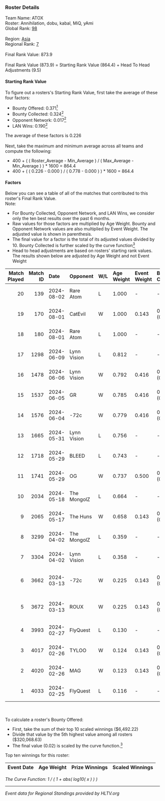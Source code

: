 ### Roster Details<br />
Team Name: ATOX<br />
Roster: Annihilation, dobu, kabal, MiQ, yAmi<br />
Global Rank: [98](../../standings_global_2024_08_06.md)<br />
<br />
Region: [Asia]( ../../standings_asia_2024_08_06.md)<br />
Regional Rank: [7]( ../../standings_asia_2024_08_06.md)<br />
<br />
Final Rank Value:  873.9<br />
<br />
Final Rank Value (873.9) = Starting Rank Value (864.4) + Head To Head Adjustments (9.5)<br />

#### Starting Rank Value<br />
To figure out a rosters's Starting Rank Value, first take the average of these four factors:<br />
- Bounty Offered: 0.371[<sup>1</sup>](#table2)
- Bounty Collected: 0.324[<sup>2</sup>](#table1)
- Opponent Network: 0.017[<sup>2</sup>](#table1)
- LAN Wins: 0.190[<sup>2</sup>](#table1)

The average of these factors is 0.226<br />
<br />
Next, take the maximum and minimum average across all teams and compute the following:<br />
- 400 + ( ( Roster_Average - Min_Average ) / ( Max_Average - Min_Average ) ) * 1600 = 864.4
- 400 + ( ( 0.226 - 0.000 ) / ( 0.778 - 0.000 ) ) * 1600 = 864.4


#### Factors<br />
Below you can see a table of all of the matches that contributed to this roster's Final Rank Value.<br />
Note:<br />

- For Bounty Collected, Opponent Network, and LAN Wins, we consider only the ten best results over the past 6 months.
- Raw values for those factors are multiplied by Age Weight. Bounty and Opponent Network values are also multiplied by Event Weight. The adjusted value is shown in parenthesis.
- The final value for a factor is the total of its adjusted values divided by 10. Bounty Collected is further scaled by the curve function[<sup>3</sup>](#curveFunction)
- Head to head adjustments are based on rosters' starting rank values. The results shown below are adjusted by Age Weight and not Event Weight
<span id="table1"></span><br />


| Match Played | Match ID | Date       | Opponent    | W/L | Age Weight | Event Weight | Bounty Collected | Opponent Network | LAN Wins  | H2H Adj. | Roster                                |
| -: | -: | :- | :- | :- | :- | :- | :- | :- | :- | -: | :- |
|           20 |      139 | 2024-08-02 | Rare Atom   | L   | 1.000      | -            | -                | -                | -         |   -13.70 | Annihilation, dobu, kabal, MiQ, yAmi  |
|           19 |      170 | 2024-08-01 | CatEvil     | W   | 1.000      | 0.143        | 0.000 (0.000)    | 0.231 (0.033)    | 0 (0.000) |     6.68 | Annihilation, dobu, kabal, MiQ, yAmi  |
|           18 |      180 | 2024-08-01 | Rare Atom   | L   | 1.000      | -            | -                | -                | -         |   -14.05 | Annihilation, dobu, kabal, MiQ, yAmi  |
|           17 |     1298 | 2024-06-09 | Lynn Vision | L   | 0.812      | -            | -                | -                | -         |    -7.32 | Annihilation, dobu, kabal, MiQ, Zesta |
|           16 |     1478 | 2024-06-06 | Lynn Vision | W   | 0.792      | 0.416        | 0.086 (0.028)    | 0.182 (0.060)    | 0 (0.000) |    17.97 | Annihilation, dobu, kabal, MiQ, Zesta |
|           15 |     1537 | 2024-06-05 | GR          | W   | 0.785      | 0.416        | 0.008 (0.003)    | 0.072 (0.024)    | 0 (0.000) |     5.80 | Annihilation, dobu, kabal, MiQ, Zesta |
|           14 |     1576 | 2024-06-04 | -72c        | W   | 0.779      | 0.416        | 0.003 (0.001)    | 0.038 (0.012)    | 0 (0.000) |     5.33 | Annihilation, dobu, kabal, MiQ, Zesta |
|           13 |     1665 | 2024-05-31 | Lynn Vision | L   | 0.756      | -            | -                | -                | -         |    -6.43 | Annihilation, dobu, kabal, MiQ, Zesta |
|           12 |     1718 | 2024-05-29 | BLEED       | L   | 0.743      | -            | -                | -                | -         |    -1.41 | Annihilation, dobu, kabal, MiQ, Zesta |
|           11 |     1741 | 2024-05-29 | OG          | W   | 0.737      | 0.500        | 0.137 (0.050)    | 0.120 (0.044)    | 1 (0.737) |    16.69 | Annihilation, dobu, kabal, MiQ, Zesta |
|           10 |     2034 | 2024-05-18 | The MongolZ | L   | 0.664      | -            | -                | -                | -         |    -0.07 | Annihilation, dobu, kabal, MiQ, Zesta |
|            9 |     2065 | 2024-05-17 | The Huns    | W   | 0.658      | 0.143        | 0.000 (0.000)    | 0.001 (0.000)    | 1 (0.658) |     1.36 | Annihilation, dobu, kabal, MiQ, Zesta |
|            8 |     3299 | 2024-04-02 | The MongolZ | L   | 0.359      | -            | -                | -                | -         |    -0.03 | Annihilation, dobu, kabal, MiQ, Zesta |
|            7 |     3304 | 2024-04-02 | Lynn Vision | L   | 0.358      | -            | -                | -                | -         |    -2.81 | Annihilation, dobu, kabal, MiQ, Zesta |
|            6 |     3662 | 2024-03-13 | -72c        | W   | 0.225      | 0.143        | 0.000 (0.000)    | 0.009 (0.000)    | 0 (0.000) |     0.49 | dobu, FlyNN, kabal, MiQ, Zesta        |
|            5 |     3672 | 2024-03-13 | ROUX        | W   | 0.225      | 0.143        | 0.000 (0.000)    | 0.000 (0.000)    | 0 (0.000) |     0.49 | dobu, FlyNN, kabal, MiQ, Zesta        |
|            4 |     3993 | 2024-02-27 | FlyQuest    | L   | 0.130      | -            | -                | -                | -         |    -0.69 | AccuracyTG, dobu, kabal, MiQ, Zesta   |
|            3 |     4017 | 2024-02-26 | TYLOO       | W   | 0.124      | 0.143        | 0.019 (0.000)    | 0.086 (0.002)    | 1 (0.124) |     1.41 | AccuracyTG, dobu, kabal, MiQ, Zesta   |
|            2 |     4020 | 2024-02-26 | MAG         | W   | 0.123      | 0.143        | 0.000 (0.000)    | 0.005 (0.000)    | 1 (0.123) |     0.41 | AccuracyTG, dobu, kabal, MiQ, Zesta   |
|            1 |     4033 | 2024-02-25 | FlyQuest    | L   | 0.116      | -            | -                | -                | -         |    -0.61 | AccuracyTG, dobu, kabal, MiQ, Zesta   |

<br />
<span id="table2"></span><br />
To calculate a roster's Bounty Offered:<br />

- First, take the sum of their top 10 scaled winnings ($6,492.22)
- Divide that value by the 5th highest value among all rosters ($320,068.63)
- The final value (0.02) is scaled by the curve function.[<sup>3</sup>](#curveFunction)

Top ten winnings for this roster:<br />

| Event Date | Age Weight | Prize Winnings | Scaled Winnings |
| :- | -: | :- | :- |


<span id="curveFunction"></span>_The Curve Function: 1 / ( 1 + abs( log10( x ) ) )_<br />

---
_Event data for Regional Standings provided by HLTV.org_<br />
